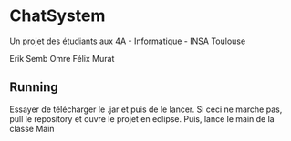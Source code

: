 # ChatSystem

Un projet des étudiants aux 4A - Informatique - INSA Toulouse

Erik Semb Omre
Félix Murat

## Running
Essayer de télécharger le .jar et puis de le lancer. Si ceci ne marche pas, pull le repository et ouvre le projet en eclipse. Puis, lance le main de la classe Main
